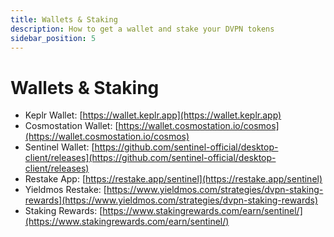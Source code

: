```yaml
---
title: Wallets & Staking
description: How to get a wallet and stake your DVPN tokens
sidebar_position: 5
---
```


# Wallets & Staking

- Keplr Wallet: [https://wallet.keplr.app](https://wallet.keplr.app)
- Cosmostation Wallet: [https://wallet.cosmostation.io/cosmos](https://wallet.cosmostation.io/cosmos)
- Sentinel Wallet: [https://github.com/sentinel-official/desktop-client/releases](https://github.com/sentinel-official/desktop-client/releases)
- Restake App: [https://restake.app/sentinel](https://restake.app/sentinel)
- Yieldmos Restake: [https://www.yieldmos.com/strategies/dvpn-staking-rewards](https://www.yieldmos.com/strategies/dvpn-staking-rewards)
- Staking Rewards: [https://www.stakingrewards.com/earn/sentinel/](https://www.stakingrewards.com/earn/sentinel/)
